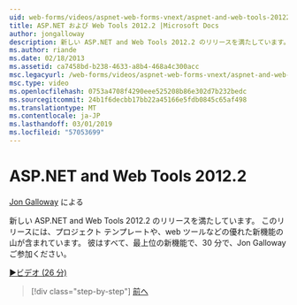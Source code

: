 ```yaml
---
uid: web-forms/videos/aspnet-web-forms-vnext/aspnet-and-web-tools-20122
title: ASP.NET および Web Tools 2012.2 |Microsoft Docs
author: jongalloway
description: 新しい ASP.NET and Web Tools 2012.2 のリリースを満たしています。 このリリースには、プロジェクト テンプレートや、web ツールなどの優れた新機能の山が含まれています。 Jo.
ms.author: riande
ms.date: 02/18/2013
ms.assetid: ca7458bd-b238-4633-a8b4-468a4c300acc
msc.legacyurl: /web-forms/videos/aspnet-web-forms-vnext/aspnet-and-web-tools-20122
msc.type: video
ms.openlocfilehash: 0753a4708f4290eee525208b86e302d7b232bedc
ms.sourcegitcommit: 24b1f6decbb17bb22a45166e5fdb0845c65af498
ms.translationtype: MT
ms.contentlocale: ja-JP
ms.lasthandoff: 03/01/2019
ms.locfileid: "57053699"
---
```

<a name="aspnet-and-web-tools-20122"></a>ASP.NET and Web Tools 2012.2
====================
[Jon Galloway](https://github.com/jongalloway) による

新しい ASP.NET and Web Tools 2012.2 のリリースを満たしています。 このリリースには、プロジェクト テンプレートや、web ツールなどの優れた新機能の山が含まれています。 彼はすべて、最上位の新機能で、30 分で、Jon Galloway ご参加ください。

[&#9654;ビデオ (26 分)](https://channel9.msdn.com/Blogs/ASP-NET-Site-Videos/aspnet-and-web-tools-20122)

> [!div class="step-by-step"]
> [前へ](getting-started-with-the-next-version-of-aspnet.md)
